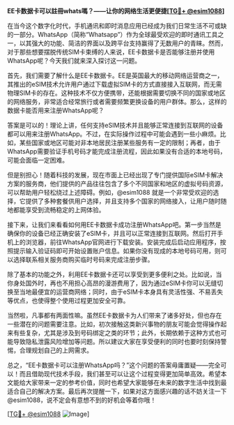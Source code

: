 **EE卡数据卡可以註冊whats嗎？——让你的网络生活更便捷[[TG💪+ @esim1088](https://t.me/s/esim1088)]**

在当今这个数字化时代，手机通讯和即时消息应用已经成为我们日常生活不可或缺的一部分。WhatsApp（简称“Whatsapp”）作为全球最受欢迎的即时通讯工具之一，以其强大的功能、简洁的界面以及跨平台支持赢得了无数用户的青睐。然而，对于那些想要摆脱传统SIM卡束缚的人来说，EE卡数据卡是否能够注册并使用WhatsApp呢？今天我们就来深入探讨这一问题。

首先，我们需要了解什么是EE卡数据卡。EE是英国最大的移动网络运营商之一，其推出的eSIM技术允许用户通过下载虚拟SIM卡的方式直接接入互联网，而无需物理SIM卡的存在。这种技术不仅方便携带，还能根据需要切换不同的国家或地区的网络服务，非常适合经常旅行或者需要频繁更换设备的用户群体。那么，这样的数据卡能否用来注册WhatsApp呢？

答案是可以的！理论上讲，任何支持eSIM技术并且能够正常连接到互联网的设备都可以用来注册WhatsApp。不过，在实际操作过程中可能会遇到一些小麻烦。比如，某些国家或地区可能对非本地居民注册某些服务有一定的限制；再者，由于WhatsApp需要验证手机号码才能完成注册流程，因此如果没有合适的本地号码，可能会面临一定困难。

但是别担心！随着科技的发展，现在市面上已经出现了专门提供国际eSIM卡解决方案的服务商，他们提供的产品往往包含了多个不同国家和地区的虚拟号码资源，可以帮助用户轻松绕过上述障碍。例如，@esim1088 就是一个非常受欢迎的选择，它提供了多种套餐供用户选择，并且支持多个国家的网络接入，让用户随时随地都能享受到流畅稳定的上网体验。

接下来，让我们来看看如何用EE卡数据卡成功注册WhatsApp吧。第一步当然是确保你的设备已经正确安装了eSIM卡，并且可以正常连接到互联网。然后打开手机上的浏览器，前往WhatsApp官网进行下载安装。安装完成后启动应用程序，按照提示输入验证码即可开始设置账户信息。如果你没有现成的本地号码可用，则可以选择联系相关服务商购买临时号码来完成注册步骤。

除了基本的功能之外，利用EE卡数据卡还可以享受到更多便利之处。比如说，当你身处国外时，再也不用担心高昂的漫游费用了，因为通过eSIM卡你可以无缝切换至当地最便宜的运营商网络；同时，由于eSIM卡本身具有灵活性强、不易丢失等优点，也使得整个使用过程更加安全可靠。

当然啦，凡事都有两面性嘛。虽然EE卡数据卡为人们带来了诸多好处，但也存在一些潜在的问题需要注意。比如，初次接触这类新兴事物的朋友可能会觉得操作起来有些复杂，尤其是涉及到号码绑定之类的环节；此外，长期依赖于这种方式也可能导致隐私泄露风险增加等问题。所以建议大家在享受便利的同时也要时刻保持警惕，合理规划自己的上网需求。

总之，“EE卡数据卡可以注册WhatsApp吗？”这个问题的答案毋庸置疑——完全可以！而且借助现代技术手段，我们甚至可以让这个过程变得更加简单高效。希望本文能给大家带来一定的参考价值，同时也希望大家能够在未来的数字生活中找到最适合自己的解决方案。最后再次提醒一下，如果对这方面感兴趣的话不妨关注一下@esim1088，说不定会有意想不到的好机会等着你哦！

[[TG💪+ @esim1088](https://t.me/s/esim1088) ![Image](https://i.postimg.cc/4NQfJmqS/Snipaste-2025-05-13-00-14-12.png)]